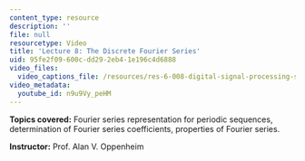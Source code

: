 ```yaml
---
content_type: resource
description: ''
file: null
resourcetype: Video
title: 'Lecture 8: The Discrete Fourier Series'
uid: 95fe2f09-600c-dd29-2eb4-1e196c4d6888
video_files:
  video_captions_file: /resources/res-6-008-digital-signal-processing-spring-2011/video-lectures/lecture-8-the-discrete-fourier-series/n9u9Vy_peHM.vtt
video_metadata:
  youtube_id: n9u9Vy_peHM
---
```


**Topics covered:** Fourier series representation for periodic sequences, determination of Fourier series coefficients, properties of Fourier series.

**Instructor:** Prof. Alan V. Oppenheim
